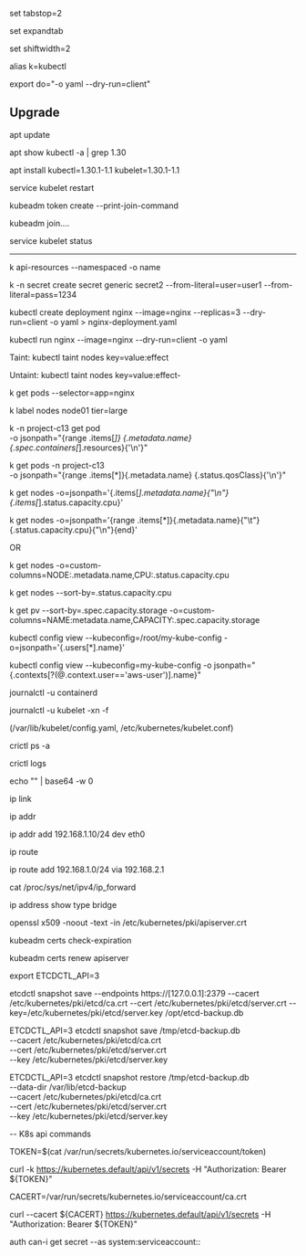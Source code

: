 
set tabstop=2

set expandtab

set shiftwidth=2

alias k=kubectl

export do="-o yaml --dry-run=client"

## Upgrade
apt update

apt show kubectl -a | grep 1.30

apt install kubectl=1.30.1-1.1 kubelet=1.30.1-1.1

service kubelet restart

kubeadm token create --print-join-command

kubeadm join....

service kubelet status

---------------

k api-resources --namespaced -o name

k -n secret create secret generic secret2 --from-literal=user=user1 --from-literal=pass=1234

kubectl create deployment nginx --image=nginx --replicas=3 --dry-run=client -o yaml > nginx-deployment.yaml

kubectl run nginx --image=nginx --dry-run=client -o yaml


Taint: kubectl taint nodes <nodename> key=value:effect

Untaint: kubectl taint nodes <nodename> key=value:effect-

k get pods --selector=app=nginx

k label nodes node01 tier=large

k -n project-c13 get pod \
  -o jsonpath="{range .items[*]} {.metadata.name}{.spec.containers[*].resources}{'\n'}"

k get pods -n project-c13 \
  -o jsonpath="{range .items[*]}{.metadata.name} {.status.qosClass}{'\n'}"

k get nodes -o=jsonpath='{.items[*].metadata.name}{"\n"}{.items[*].status.capacity.cpu}'

k get nodes -o=jsonpath='{range .items[*]}{.metadata.name}{"\t"}{.status.capacity.cpu}{"\n"}{end}'

OR

k get nodes -o=custom-columns=NODE:.metadata.name,CPU:.status.capacity.cpu

k get nodes --sort-by=.status.capacity.cpu

k get pv --sort-by=.spec.capacity.storage -o=custom-columns=NAME:metadata.name,CAPACITY:.spec.capacity.storage

kubectl config view --kubeconfig=/root/my-kube-config -o=jsonpath='{.users[*].name}'

kubectl config view --kubeconfig=my-kube-config -o jsonpath="{.contexts[?(@.context.user=='aws-user')].name}"


journalctl -u containerd

journalctl -u kubelet -xn -f

(/var/lib/kubelet/config.yaml, /etc/kubernetes/kubelet.conf)

crictl ps -a

crictl logs <containerid>

echo "" | base64 -w 0



ip link

ip addr

ip addr add 192.168.1.10/24 dev eth0

ip route

ip route add 192.168.1.0/24 via 192.168.2.1

cat /proc/sys/net/ipv4/ip_forward

ip address show type bridge

openssl x509  -noout -text -in /etc/kubernetes/pki/apiserver.crt

kubeadm certs check-expiration

kubeadm certs renew apiserver

export ETCDCTL_API=3

etcdctl snapshot save --endpoints https://[127.0.0.1]:2379 --cacert /etc/kubernetes/pki/etcd/ca.crt --cert /etc/kubernetes/pki/etcd/server.crt --key=/etc/kubernetes/pki/etcd/server.key  /opt/etcd-backup.db


ETCDCTL_API=3 etcdctl snapshot save /tmp/etcd-backup.db \
--cacert /etc/kubernetes/pki/etcd/ca.crt \
--cert /etc/kubernetes/pki/etcd/server.crt \
--key /etc/kubernetes/pki/etcd/server.key


ETCDCTL_API=3 etcdctl snapshot restore /tmp/etcd-backup.db \
--data-dir /var/lib/etcd-backup \
--cacert /etc/kubernetes/pki/etcd/ca.crt \
--cert /etc/kubernetes/pki/etcd/server.crt \
--key /etc/kubernetes/pki/etcd/server.key


-- K8s api commands

TOKEN=$(cat /var/run/secrets/kubernetes.io/serviceaccount/token)

curl -k https://kubernetes.default/api/v1/secrets -H "Authorization: Bearer ${TOKEN}"

CACERT=/var/run/secrets/kubernetes.io/serviceaccount/ca.crt

curl --cacert ${CACERT} https://kubernetes.default/api/v1/secrets -H "Authorization: Bearer ${TOKEN}"

 auth can-i get secret --as system:serviceaccount:<ns>:<saname>

